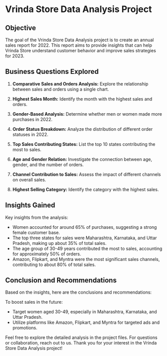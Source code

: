 # Vrinda Store Data Analysis Project

## Objective

The goal of the Vrinda Store Data Analysis project is to create an annual sales report for 2022. This report aims to provide insights that can help Vrinda Store understand customer behavior and improve sales strategies for 2023.

## Business Questions Explored

1. **Comparative Sales and Orders Analysis:** Explore the relationship between sales and orders using a single chart.

2. **Highest Sales Month:** Identify the month with the highest sales and orders.

3. **Gender-Based Analysis:** Determine whether men or women made more purchases in 2022.

4. **Order Status Breakdown:** Analyze the distribution of different order statuses in 2022.

5. **Top Sales Contributing States:** List the top 10 states contributing the most to sales.

6. **Age and Gender Relation:** Investigate the connection between age, gender, and the number of orders.

7. **Channel Contribution to Sales:** Assess the impact of different channels on overall sales.

8. **Highest Selling Category:** Identify the category with the highest sales.

## Insights Gained

Key insights from the analysis:

- Women accounted for around 65% of purchases, suggesting a strong female customer base.
- The top three states for sales were Maharashtra, Karnataka, and Uttar Pradesh, making up about 35% of total sales.
- The age group of 30-49 years contributed the most to sales, accounting for approximately 50% of orders.
- Amazon, Flipkart, and Myntra were the most significant sales channels, contributing to about 80% of total sales.

## Conclusion and Recommendations

Based on the insights, here are the conclusions and recommendations:

To boost sales in the future:
- Target women aged 30-49, especially in Maharashtra, Karnataka, and Uttar Pradesh.
- Utilize platforms like Amazon, Flipkart, and Myntra for targeted ads and promotions.

Feel free to explore the detailed analysis in the project files. For questions or collaboration, reach out to us. Thank you for your interest in the Vrinda Store Data Analysis project!
